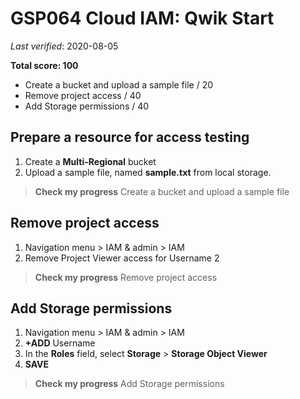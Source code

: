 # **GSP064** Cloud IAM: Qwik Start

_Last verified_: 2020-08-05

**Total score: 100**

- Create a bucket and upload a sample file / 20
- Remove project access / 40
- Add Storage permissions / 40

## Prepare a resource for access testing

1. Create a **Multi-Regional** bucket
2. Upload a sample file, named **sample.txt** from local storage.

> **Check my progress**
> Create a bucket and upload a sample file

## Remove project access

1. Navigation menu > IAM & admin > IAM
2. Remove Project Viewer access for Username 2

> **Check my progress**
> Remove project access

## Add Storage permissions

1. Navigation menu > IAM & admin > IAM
2. **+ADD** Username
3. In the **Roles** field, select **Storage** > **Storage Object Viewer**
4. **SAVE**

> **Check my progress**
> Add Storage permissions